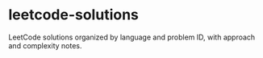 # leetcode-solutions
LeetCode solutions organized by language and problem ID, with approach and complexity notes.
